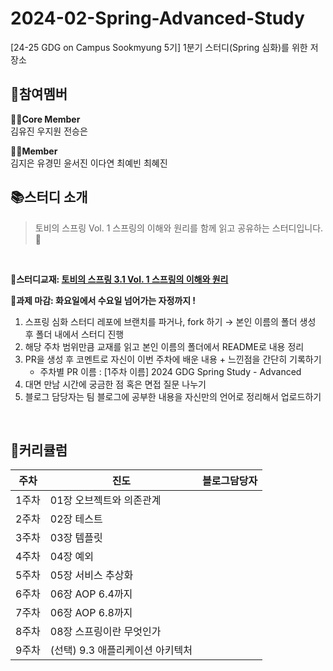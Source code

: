 # 2024-02-Spring-Advanced-Study
[24-25 GDG on Campus Sookmyung 5기] 1분기 스터디(Spring 심화)를 위한 저장소
<br/>
## 👥참여멤버
**🏃‍♀️Core Member**<br/>
김유진 우지원 전승은

**🤸‍♂️Member**
<br/>
김지은 유경민 윤서진 이다연 최예빈 최혜진
<br/>

## 📚스터디 소개
>토비의 스프링 Vol. 1 스프링의 이해와 원리를 함께 읽고 공유하는 스터디입니다.🌱
<br/>

🌟**스터디교재: [토비의 스프링 3.1 Vol. 1 스프링의 이해와 원리](https://www.yes24.com/Product/Goods/7516721)**

🌟**과제 마감: 화요일에서 수요일 넘어가는 자정까지 !**
1. 스프링 심화 스터디 레포에 브랜치를 파거나, fork 하기
    → 본인 이름의 폴더 생성 후 폴더 내에서 스터디 진행
2. 해당 주차 범위만큼 교재를 읽고 본인 이름의 폴더에서 README로 내용 정리
3. PR을 생성 후 코멘트로 자신이 이번 주차에 배운 내용 + 느낀점을 간단히 기록하기
    - 주차별 PR 이름 : [1주차 이름] 2024 GDG Spring Study - Advanced
4. 대면 만남 시간에 궁금한 점 혹은 면접 질문 나누기
5. 블로그 담당자는 팀 블로그에 공부한 내용을 자신만의 언어로 정리해서 업로드하기

<br/>

## 📅커리큘럼
| 주차 | 진도 |블로그담당자|
|--|--|--|
|1주차| 01장 오브젝트와 의존관계 | |
|2주차| 02장 테스트| |
|3주차| 03장 템플릿| |
|4주차| 04장 예외| |
|5주차| 05장 서비스 추상화| |
|6주차| 06장 AOP 6.4까지| |
|7주차| 06장 AOP 6.8까지| |
|8주차| 08장 스프링이란 무엇인가| |
|9주차| (선택) 9.3 애플리케이션 아키텍처| |
